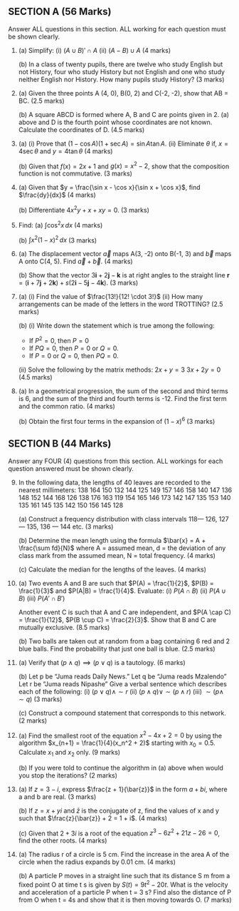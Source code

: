## SECTION A (56 Marks)
Answer ALL questions in this section. ALL working for each question must be shown clearly.

1.  (a) Simplify:
    (i) $(A \cup B)' \cap A$
    (ii) $(A - B) \cup A$ (4 marks)

    (b) In a class of twenty pupils, there are twelve who study English but not History, four who study History but not English and one who study neither English nor History. How many pupils study History? (3 marks)

2.  (a) Given the three points A (4, 0), B(0, 2) and C(-2, -2), show that AB = BC. (2.5 marks)

    (b) A square ABCD is formed where A, B and C are points given in 2. (a) above and D is the fourth point whose coordinates are not known. Calculate the coordinates of D. (4.5 marks)

3.  (a) (i) Prove that $(1 - \cos A)(1 + \sec A) = \sin A \tan A$.
    (ii) Eliminate $\theta$ if,
    $x = 4\sec \theta$ and $y = 4\tan \theta$ (4 marks)

    (b) Given that $f(x) = 2x + 1$ and $g(x) = x^2 - 2$, show that the composition function is not commutative. (3 marks)

4.  (a) Given that $y = \frac{\sin x - \cos x}{\sin x + \cos x}$, find $\frac{dy}{dx}$ (4 marks)

    (b) Differentiate $4x^2y + x + xy = 0$. (3 marks)

5.  Find:
    (a) $\int \cos^2 x \, dx$ (4 marks)

    (b) $\int x^2 (1-x)^2 \, dx$ (3 marks)

6.  (a) The displacement vector $\vec{a}$ maps A(3, -2) onto B(-1, 3) and $\vec{b}$ maps A onto C(4, 5). Find $\vec{a} + \vec{b}$. (4 marks)

    (b) Show that the vector $3\mathbf{i} + 2\mathbf{j} -\mathbf{k}$ is at right angles to the straight line $\mathbf{r} = (\mathbf{i} + 7\mathbf{j} + 2\mathbf{k}) + s(2\mathbf{i} - 5\mathbf{j} - 4\mathbf{k})$. (3 marks)

7.  (a) (i) Find the value of $\frac{13!}{12! \cdot 3!}$
    (ii) How many arrangements can be made of the letters in the word TROTTING? (2.5 marks)

    (b) (i) Write down the statement which is true among the following:
    * If $P^2 = 0$, then $P = 0$
    * If $PQ = 0$, then $P = 0$ or $Q = 0$.
    * If $P = 0$ or $Q = 0$, then $PQ = 0$.

    (ii) Solve the following by the matrix methods:
    $2x + y = 3$
    $3x + 2y = 0$ (4.5 marks)

8.  (a) In a geometrical progression, the sum of the second and third terms is 6, and the sum of the third and fourth terms is -12. Find the first term and the common ratio. (4 marks)

    (b) Obtain the first four terms in the expansion of $(1 - x)^6$ (3 marks)

## SECTION B (44 Marks)
Answer any FOUR (4) questions from this section. ALL workings for each question answered must be shown clearly.

9.  In the following data, the lengths of 40 leaves are recorded to the nearest millimeters:
    138 164 150 132 144 125 149 157
    146 158 140 147 136 148 152 144
    168 126 138 176 163 119 154 165
    146 173 142 147 135 153 140 135
    161 145 135 142 150 156 145 128

    (a) Construct a frequency distribution with class intervals 118— 126, 127 — 135, 136 — 144 etc. (3 marks)

    (b) Determine the mean length using the formula
    $\bar{x} = A + \frac{\sum fd}{N}$
    where A = assumed mean, d = the deviation of any class mark from the assumed mean, N = total frequency. (4 marks)

    (c) Calculate the median for the lengths of the leaves. (4 marks)

10. (a) Two events A and B are such that $P(A) = \frac{1}{2}$, $P(B) = \frac{1}{3}$ and $P(A|B) = \frac{1}{4}$. Evaluate:
    (i) $P(A \cap B)$
    (ii) $P(A \cup B)$
    (iii) $P(A' \cap B')$

    Another event C is such that A and C are independent, and $P(A \cap C) = \frac{1}{12}$, $P(B \cup C) = \frac{2}{3}$. Show that B and C are mutually exclusive. (8.5 marks)

    (b) Two balls are taken out at random from a bag containing 6 red and 2 blue balls. Find the probability that just one ball is blue. (2.5 marks)

11. (a) Verify that $(p \land q) \implies (p \lor q)$ is a tautology. (6 marks)

    (b) Let p be “Juma reads Daily News.”
    Let q be “Juma reads Mzalendo”
    Let r be “Juma reads Nipashe”
    Give a verbal sentence which describes each of the following:
    (i) $(p \lor q) \land \sim r$
    (ii) $(p \land q) \lor \sim (p \land r)$
    (iii) $\sim (p \land \sim q)$ (3 marks)

    (c) Construct a compound statement that corresponds to this network. (2 marks)

12. (a) Find the smallest root of the equation $x^2 - 4x + 2 = 0$ by using the algorithm $x_{n+1} = \frac{1}{4}(x_n^2 + 2)$ starting with $x_0 = 0.5$. Calculate $x_1$ and $x_2$ only. (9 marks)

    (b) If you were told to continue the algorithm in (a) above when would you stop the iterations? (2 marks)

13. (a) If $z = 3 - i$, express $\frac{z + 1}{\bar{z}}$ in the form $a + bi$, where a and b are real. (3 marks)

    (b) If $z = x + yi$ and $\bar{z}$ is the conjugate of z, find the values of x and y such that $\frac{z}{\bar{z}} + 2 = 1 + i$. (4 marks)

    (c) Given that $2 + 3i$ is a root of the equation $z^3 - 6z^2 + 21z - 26 = 0$, find the other roots. (4 marks)

14. (a) The radius r of a circle is 5 cm. Find the increase in the area A of the circle when the radius expands by 0.01 cm. (4 marks)

    (b) A particle P moves in a straight line such that its distance S m from a fixed point O at time t s is given by $S(t) = 9t^2 - 20t$. What is the velocity and acceleration of a particle P when t = 3 s? Find also the distance of P from O when t = 4s and show that it is then moving towards O. (7 marks)